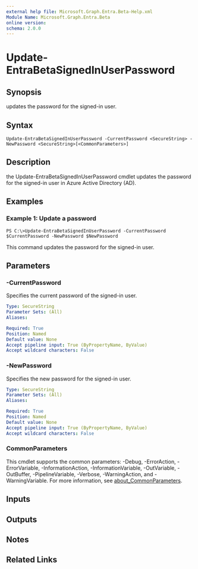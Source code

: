 ```yaml
---
external help file: Microsoft.Graph.Entra.Beta-Help.xml
Module Name: Microsoft.Graph.Entra.Beta
online version:
schema: 2.0.0
---
```


# Update-EntraBetaSignedInUserPassword

## Synopsis
updates the password for the signed-in user.

## Syntax

```
Update-EntraBetaSignedInUserPassword -CurrentPassword <SecureString> -NewPassword <SecureString>[<CommonParameters>]
```

## Description
the Update-EntraBetaSignedInUserPassword cmdlet updates the password for the signed-in user in Azure Active Directory (AD).

## Examples

### Example 1: Update a password
```
PS C:\>Update-EntraBetaSignedInUserPassword -CurrentPassword $CurrentPassword -NewPassword $NewPassword
```

This command updates the password for the signed-in user.

## Parameters

### -CurrentPassword
Specifies the current password of the signed-in user.

```yaml
Type: SecureString
Parameter Sets: (All)
Aliases:

Required: True
Position: Named
Default value: None
Accept pipeline input: True (ByPropertyName, ByValue)
Accept wildcard characters: False
```

### -NewPassword
Specifies the new password for the signed-in user.

```yaml
Type: SecureString
Parameter Sets: (All)
Aliases:

Required: True
Position: Named
Default value: None
Accept pipeline input: True (ByPropertyName, ByValue)
Accept wildcard characters: False
```

### CommonParameters
This cmdlet supports the common parameters: -Debug, -ErrorAction, -ErrorVariable, -InformationAction, -InformationVariable, -OutVariable, -OutBuffer, -PipelineVariable, -Verbose, -WarningAction, and -WarningVariable. For more information, see [about_CommonParameters](https://go.microsoft.com/fwlink/?LinkID=113216).

## Inputs

## Outputs

## Notes

## Related Links
